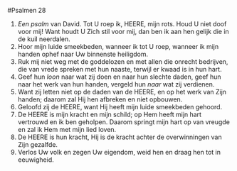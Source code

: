 #Psalmen 28
1. *Een psalm* van David. Tot U roep ik, HEERE, mijn rots. Houd U niet doof voor mij! Want houdt U Zich stil voor mij, dan ben ik aan hen gelijk die in de kuil neerdalen. 
2. Hoor mijn luide smeekbeden, wanneer ik tot U roep, wanneer ik mijn handen ophef naar Uw binnenste heiligdom. 
3. Ruk mij niet weg met de goddelozen en met allen die onrecht bedrijven, die van vrede spreken met hun naaste, terwijl er kwaad is in hun hart. 
4. Geef hun *loon* naar wat zij doen en naar hun slechte daden, geef hun naar het werk van hun handen, vergeld hun *naar* wat zij verdienen. 
5. Want zij letten niet op de daden van de HEERE, en op het werk van Zijn handen; daarom zal Hij hen afbreken en niet opbouwen. 
6. Geloofd zij de HEERE, want Hij heeft mijn luide smeekbeden gehoord. 
7. De HEERE is mijn kracht en mijn schild; op Hem heeft mijn hart vertrouwd en ik ben geholpen. Daarom springt mijn hart op van vreugde en zal ik Hem met mijn lied loven. 
8. De HEERE is hun kracht, Hij is de kracht achter de overwinningen van Zijn gezalfde. 
9. Verlos Uw volk en zegen Uw eigendom, weid hen en draag hen tot in eeuwigheid.
